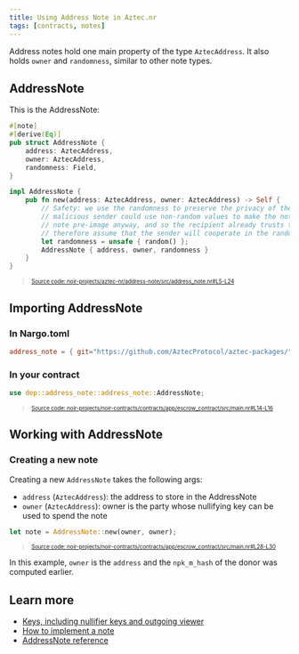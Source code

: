 ```yaml
---
title: Using Address Note in Aztec.nr
tags: [contracts, notes]
---
```


Address notes hold one main property of the type `AztecAddress`. It also holds `owner` and `randomness`, similar to other note types.

## AddressNote

This is the AddressNote:

```rust title="address_note_def" showLineNumbers 
#[note]
#[derive(Eq)]
pub struct AddressNote {
    address: AztecAddress,
    owner: AztecAddress,
    randomness: Field,
}

impl AddressNote {
    pub fn new(address: AztecAddress, owner: AztecAddress) -> Self {
        // Safety: we use the randomness to preserve the privacy of the note recipient by preventing brute-forcing, so a
        // malicious sender could use non-random values to make the note less private. But they already know the full
        // note pre-image anyway, and so the recipient already trusts them to not disclose this information. We can
        // therefore assume that the sender will cooperate in the random value generation.
        let randomness = unsafe { random() };
        AddressNote { address, owner, randomness }
    }
}
```
> <sup><sub><a href="https://github.com/AztecProtocol/aztec-packages/blob/v1.1.0/noir-projects/aztec-nr/address-note/src/address_note.nr#L5-L24" target="_blank" rel="noopener noreferrer">Source code: noir-projects/aztec-nr/address-note/src/address_note.nr#L5-L24</a></sub></sup>


## Importing AddressNote

### In Nargo.toml

```toml
address_note = { git="https://github.com/AztecProtocol/aztec-packages/", tag="v1.1.0", directory="noir-projects/aztec-nr/address-note" }
```

### In your contract

```rust title="addressnote_import" showLineNumbers 
use dep::address_note::address_note::AddressNote;
```
> <sup><sub><a href="https://github.com/AztecProtocol/aztec-packages/blob/v1.1.0/noir-projects/noir-contracts/contracts/app/escrow_contract/src/main.nr#L14-L16" target="_blank" rel="noopener noreferrer">Source code: noir-projects/noir-contracts/contracts/app/escrow_contract/src/main.nr#L14-L16</a></sub></sup>


## Working with AddressNote

### Creating a new note

Creating a new `AddressNote` takes the following args:

- `address` (`AztecAddress`): the address to store in the AddressNote
- `owner` (`AztecAddress`): owner is the party whose nullifying key can be used to spend the note

```rust title="addressnote_new" showLineNumbers 
let note = AddressNote::new(owner, owner);
```
> <sup><sub><a href="https://github.com/AztecProtocol/aztec-packages/blob/v1.1.0/noir-projects/noir-contracts/contracts/app/escrow_contract/src/main.nr#L28-L30" target="_blank" rel="noopener noreferrer">Source code: noir-projects/noir-contracts/contracts/app/escrow_contract/src/main.nr#L28-L30</a></sub></sup>


In this example, `owner` is the `address` and the `npk_m_hash` of the donor was computed earlier.

## Learn more

- [Keys, including nullifier keys and outgoing viewer](../../../../../aztec/concepts/accounts/keys.md)
- [How to implement a note](./implementing_a_note.md)
- [AddressNote reference](../../../../reference/smart_contract_reference/aztec-nr/address-note/address_note.md)
